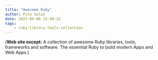```yaml
---
title: "Awesome Ruby"
author: Pito Salas
date: 2021-04-06 13:40:22
tags:
    - ruby-library-tools-collection
---
```



(**Web site except:** A collection of awesome Ruby libraries, tools, frameworks and software. The essential Ruby to build modern Apps and Web Apps.) 
